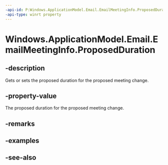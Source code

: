 ```yaml
---
-api-id: P:Windows.ApplicationModel.Email.EmailMeetingInfo.ProposedDuration
-api-type: winrt property
---
```


<!-- Property syntax
public Windows.Foundation.IReference<Windows.Foundation.TimeSpan> ProposedDuration { get;  set; }
-->

# Windows.ApplicationModel.Email.EmailMeetingInfo.ProposedDuration

## -description
Gets or sets the proposed duration for the proposed meeting change.

## -property-value
The proposed duration for the proposed meeting change.

## -remarks

## -examples

## -see-also
